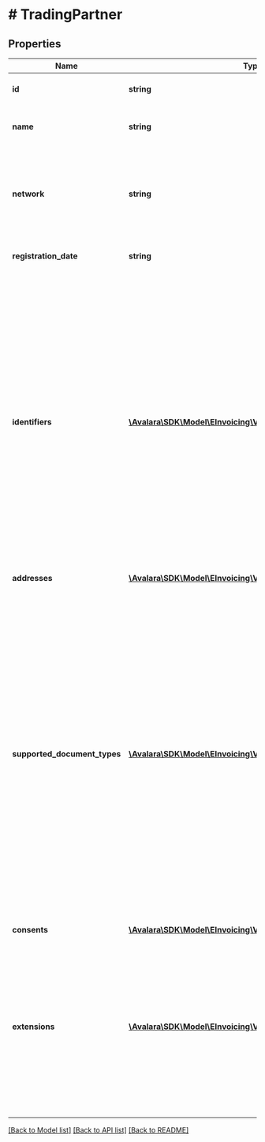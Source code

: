 # # TradingPartner

## Properties

Name | Type | Description | Notes
------------ | ------------- | ------------- | -------------
**id** | **string** | Avalara unique ID of the participant in the directory. | [optional] [readonly]
**name** | **string** | Name of the participant (typically, the name of the business entity). |
**network** | **string** | The network where the participant is present. When creating or updating a trading partner, the value provided for the attribute &#39;network&#39; will be ignored. | [optional] [readonly]
**registration_date** | **string** | Registration date of the participant if available. | [optional]
**identifiers** | [**\Avalara\SDK\Model\EInvoicing\V1\Identifier[]**](Identifier.md) | A list of identifiers associated with the trading partner. Each identifier should consistently include the fields name, and value to maintain clarity and ensure consistent structure across entries. When creating or updating a trading partner, the attribute &#39;name&#39; must be agreed upon with Avalara to ensure consistency. Failing to adhere to the agreed values will result in a validation error. Further, when creating or updating a trading partner, the value provided for the attribute &#39;displayName&#39; will be ignored and instead retrieved from the standard set of display names maintained. |
**addresses** | [**\Avalara\SDK\Model\EInvoicing\V1\Address[]**](Address.md) |  |
**supported_document_types** | [**\Avalara\SDK\Model\EInvoicing\V1\SupportedDocumentTypes[]**](SupportedDocumentTypes.md) | A list of document types supported by the trading partner for exchange. Each document type identifier value must match the standard list maintained by Avalara, which includes Peppol and other public network document type identifier schemes and values, as well as any approved partner-specific identifiers. The &#39;value&#39; field must exactly match an entry from the provided document identifier list. Any attempt to submit unsupported document types will result in a validation error. Further, when creating or updating a trading partner, the value provided for the attributes &#39;name&#39; and &#39;supportedByAvalara&#39; will be ignored. |
**consents** | [**\Avalara\SDK\Model\EInvoicing\V1\Consents**](Consents.md) |  | [optional]
**extensions** | [**\Avalara\SDK\Model\EInvoicing\V1\Extension[]**](Extension.md) | Optional array used to carry additional metadata or configuration values that may be required by specific networks. When creating or updating a trading partner, the keys provided in the &#39;extensions&#39; attribute must be selected from a predefined list of supported extensions. Using any unsupported keys will result in a validation error. | [optional]

[[Back to Model list]](../../../README.md#models) [[Back to API list]](../../../README.md#endpoints) [[Back to README]](../../../README.md)

